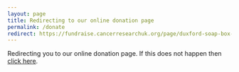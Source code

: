 ```yaml
---
layout: page
title: Redirecting to our online donation page
permalink: /donate
redirect: https://fundraise.cancerresearchuk.org/page/duxford-soap-box-derby-2019
---
```


Redirecting you to our online donation page. If this does not happen then [click here]({{page.redirect}}).